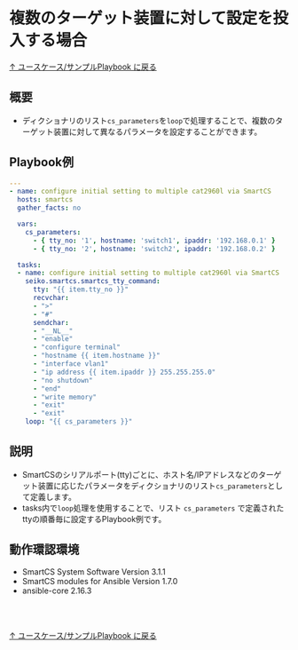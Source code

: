 ﻿
# 複数のターゲット装置に対して設定を投入する場合

[↑ ユースケース/サンプルPlaybook に戻る](../playbook-example.md)

## 概要

* ディクショナリのリスト`cs_parameters`を`loop`で処理することで、複数のターゲット装置に対して異なるパラメータを設定することができます。

## Playbook例
```yaml
---
- name: configure initial setting to multiple cat2960l via SmartCS
  hosts: smartcs
  gather_facts: no

  vars:
    cs_parameters:
      - { tty_no: '1', hostname: 'switch1', ipaddr: '192.168.0.1' }
      - { tty_no: '2', hostname: 'switch2', ipaddr: '192.168.0.2' }

  tasks:
  - name: configure initial setting to multiple cat2960l via SmartCS
    seiko.smartcs.smartcs_tty_command:
      tty: "{{ item.tty_no }}"
      recvchar:
      - ">"
      - "#"
      sendchar:
      - "__NL__"
      - "enable"
      - "configure terminal"
      - "hostname {{ item.hostname }}"
      - "interface vlan1"
      - "ip address {{ item.ipaddr }} 255.255.255.0"
      - "no shutdown"
      - "end"
      - "write memory"
      - "exit"
      - "exit"
    loop: "{{ cs_parameters }}"
   ```
## 説明
* SmartCSのシリアルポート(tty)ごとに、ホスト名/IPアドレスなどのターゲット装置に応じたパラメータをディクショナリのリスト`cs_parameters`として定義します。
* tasks内で`loop`処理を使用することで、リスト `cs_parameters` で定義されたttyの順番毎に設定するPlaybook例です。

## 動作環認環境
* SmartCS System Software Version 3.1.1
* SmartCS modules for Ansible Version 1.7.0
* ansible-core 2.16.3

<br><br>

[↑ ユースケース/サンプルPlaybook に戻る](../playbook-example.md)
